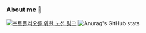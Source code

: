 ### About me 👋

<!--
**kyungmin5/kyungmin5** is a ✨ _special_ ✨ repository because its `README.md` (this file) appears on your GitHub profile.

Here are some ideas to get you started:

- 🔭 I’m currently working on ...
- 🌱 I’m currently learning ...
- 👯 I’m looking to collaborate on ...
- 🤔 I’m looking for help with ...
- 💬 Ask me about ...
- 📫 How to reach me: email : kwakggang0603@naver.com
- 😄 Pronouns: ...
- ⚡ Fun fact: ...
-->
<a href="https://www.notion.so/KyungminKwak-44bef54097814f8da4c73b1679171d28" target="_blank"><img src="https://img.shields.io/badge/notion-000000?style=flat-square&logo=appveyor&logoColor=000000"/>포트폴리오를 위한 노션 링크</a>
![Anurag's GitHub stats](https://github-readme-stats.vercel.app/api?username=kyungmin5&show_icons=true&theme=radical)
